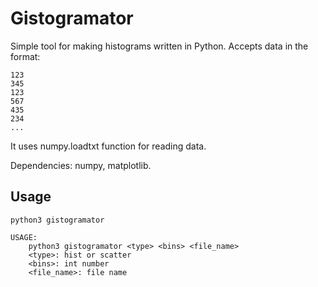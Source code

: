 # Gistogramator

Simple tool for making histograms written in Python. Accepts data in the format:

```console
123
345
123
567
435
234
...
```

It uses numpy.loadtxt function for reading data.

Dependencies: numpy, matplotlib.

## Usage

```console
python3 gistogramator

USAGE:
    python3 gistogramator <type> <bins> <file_name> 
    <type>: hist or scatter
    <bins>: int number
    <file_name>: file name
```
